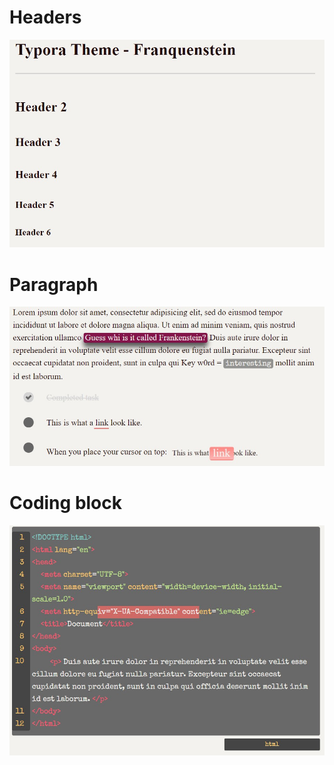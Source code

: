 # Headers 
![](./assets/headers.jpg)
# Paragraph 
![](./assets/paragraph.jpg)
# Coding block 
![](./assets/coding.jpg)
